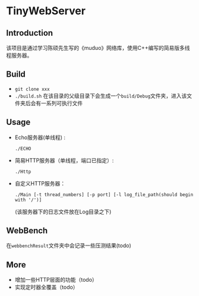 # TinyWebServer

## Introduction

该项目是通过学习陈硕先生写的《muduo》网络库，使用C++编写的简易版多线程服务器。


## Build
- `git clone xxx`
- `./build.sh`
在该目录的父级目录下会生成一个`build/Debug`文件夹，进入该文件夹后会有一系列可执行文件

## Usage

- Echo服务器(单线程) :

  ```shell
  ./ECHO
  ```

- 简易HTTP服务器（单线程，端口已指定）: 

  ```
  ./Http
  ```

- 自定义HTTP服务器：

  ```shell
  ./Main [-t thread_numbers] [-p port] [-l log_file_path(should begin with '/')]
  ```
  
  (该服务器下的日志文件放在Log目录之下)

## WebBench

在`webbenchResult`文件夹中会记录一些压测结果(todo)

## More

- 增加一些HTTP层面的功能（todo）
- 实现定时器全覆盖（todo）